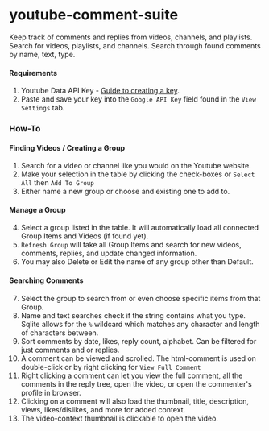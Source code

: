 # youtube-comment-suite
Keep track of comments and replies from videos, channels, and playlists. Search for videos, playlists, and channels. Search through found comments by name, text, type. 

#### Requirements
1. Youtube Data API Key - [Guide to creating a key](https://developers.google.com/youtube/v3/getting-started).
2. Paste and save your key into the `Google API Key` field found in the `View Settings` tab.

### How-To
#### Finding Videos / Creating a Group
1. Search for a video or channel like you would on the Youtube website.
2. Make your selection in the table by clicking the check-boxes or `Select All` then `Add To Group`
3. Either name a new group or choose and existing one to add to.

#### Manage a Group
4. Select a group listed in the table. It will automatically load all connected Group Items and Videos (if found yet).
5. `Refresh Group` will take all Group Items and search for new videos, comments, replies, and update changed information.
6. You may also Delete or Edit the name of any group other than Default.

#### Searching Comments
7. Select the group to search from or even choose specific items from that Group.
8. Name and text searches check if the string contains what you type. Sqlite allows for the `%` wildcard which matches any character and length of characters between.
9. Sort comments by date, likes, reply count, alphabet. Can be filtered for just comments and or replies.
10. A comment can be viewed and scrolled. The html-comment is used on double-click or by right clicking for `View Full Comment`
11. Right clicking a comment can let you view the full comment, all the comments in the reply tree, open the video, or open the commenter's profile in browser.
12. Clicking on a comment will also load the thumbnail, title, description, views, likes/dislikes, and more for added context.
13. The video-context thumbnail is clickable to open the video.
